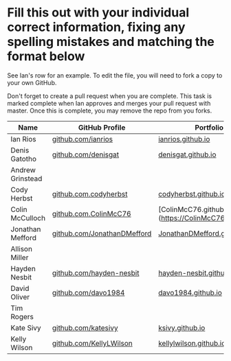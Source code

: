 # Fill this out with your individual correct information, fixing any spelling mistakes and matching the format below

See Ian's row for an example. To edit the file, you will need to fork a copy to your own GitHub.

Don't forget to create a pull request when you are complete. This task is marked complete when Ian approves and merges your pull request with master. Once this is complete, you may remove the repo from you forks.

| Name             | GitHub Profile                                                     | Portfolio                                                         |
| ---------------- | ------------------------------------------------------------------ | ----------------------------------------------------------------- |
| Ian Rios         | [github.com/ianrios](https://github.com/ianrios)                   | [ianrios.github.io](https://ianrios.github.io)                    |
| Denis Gatotho    | [github.com/denisgat](https://github.com/denisgat)                 | [denisgat.github.io](https://denisgat.github.io)                  |
| Andrew Grinstead |                                                                    |                                                                   |
| Cody Herbst      | [github.com.codyherbst](https://github.com/codyherbst)             | [codyherbst.github.io](https://codyherbst.github.io)              |
| Colin McCulloch  |  [github.com.ColinMcC76](https://github.com/ColinMcC76)            | [ColinMcC76.github.io] (https://ColinMcC76.github.io/)             |                                                                   
| Jonathan Mefford | [github.com/JonathanDMefford](https://github.com/JonathanDMefford) | [JonathanDMefford.github.io](https://jonathandmefford.github.io/) |
| Allison Miller   |                                                                    |                                                                   |
| Hayden Nesbit    | [github.com/hayden-nesbit](https://github.com/hayden-nesbit)       | [hayden-nesbit.github.io](https://hayden-nesbit.github.io)        |
| David Oliver     | [github.com/davo1984](https://github.com/davo1984)                 | [davo1984.github.io](https://davo1984.github.io)                  |
| Tim Rogers       |                                                                    |                                                                   |
| Kate Sivy        | [github.com/katesivy](https://github.com/katesivy)                 | [ksivy.github.io](https://ksivy.github.io)                        |
| Kelly Wilson     | [github.com/KellyLWilson](https://github.com/KellyLWilson)         | [kellylwilson.github.io](https://kellylwilson.github.io/my-app/)  |
